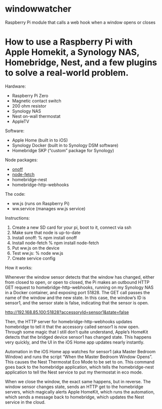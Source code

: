 # windowwatcher
Raspberry Pi module that calls a web hook when a window opens or closes

# How to use a Raspberry Pi with Apple Homekit, a Synology NAS, Homebridge, Nest, and a few plugins to solve a real-world problem.

Hardware:
* Raspberry Pi Zero
* Magnetic contact switch
* 200 ohm resistor
* Synology NAS
* Nest on-wall thermostat
* AppleTV

Software:
* Apple Home (built in to iOS)
* Synology Docker (built in to Synology DSM software)
* Homebridge SKP (“custom” package for Synology)

Node packages:
* [onoff](https://www.npmjs.com/package/onoff)
* [node-fetch](https://www.npmjs.com/package/node-fetch)
* homebridge-nest
* homebridge-http-webhooks

The code:
* ww.js (runs on Raspberry Pi)
* ww.service (manages ww.js service)

Instructions:
1. Create a new SD card for your pi, boot to it, connect via ssh
2. Make sure that node is up-to-date
3. Install onoff: % npm install onoff
4. Install node-fetch % npm install node-fetch
5. Put ww.js on the device
6. Test ww.js: % node ww.js
7. Create service config

How it works:

Whenever the window sensor detects that the window has changed, either from closed to open, or open to closed, the Pi makes an outbound HTTP GET request to homebridge-http-webhooks, running on my Synology NAS in a Docker container, and exposing port 51828. The GET call passes the name of the window and the new state. In this case, the window’s ID is sensor1, and the sensor state is false, indicating that the sensor is open.

http://192.168.85.100:51828?accessoryId=sensor1&state=false

Then, the HTTP server for homebridge-http-webhooks updates homebridge to tell it that the accessory called sensor1 is now open. Through some magic that I still don’t quite understand, Apple’s HomeKit detects that the bridged device sensor1 has changed state. This happens very quickly, and the UI in the iOS Home app updates nearly instantly.

Automation in the iOS Home app watches for sensor1 (aka Master Bedroom Window) and runs the script “When the Master Bedroom Window Opens”. This causes the Nest Thermostat Eco Mode to be set to on. This command goes back to the homebridge application, which tells the homebridge-nest application to tell the Nest service to put my thermostat in eco mode.

When we close the window, the exact same happens, but in reverse. The window sensor changes state, sends an HTTP get to the homebridge servers, which magically alerts Apple HomeKit, which runs the automation, which sends a message back to homebridge, which updates the Nest service in the cloud.
